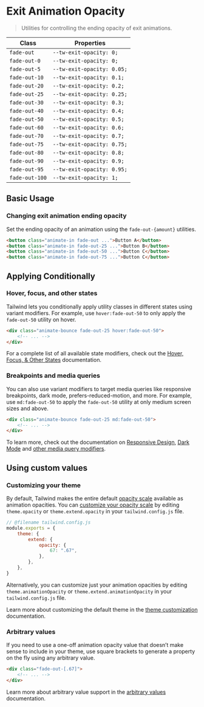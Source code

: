 # Exit Animation Opacity

> Utilities for controlling the ending opacity of exit animations.

| Class          | Properties                 |
| -------------- | -------------------------- |
| `fade-out`     | `--tw-exit-opacity: 0;`    |
| `fade-out-0`   | `--tw-exit-opacity: 0;`    |
| `fade-out-5`   | `--tw-exit-opacity: 0.05;` |
| `fade-out-10`  | `--tw-exit-opacity: 0.1;`  |
| `fade-out-20`  | `--tw-exit-opacity: 0.2;`  |
| `fade-out-25`  | `--tw-exit-opacity: 0.25;` |
| `fade-out-30`  | `--tw-exit-opacity: 0.3;`  |
| `fade-out-40`  | `--tw-exit-opacity: 0.4;`  |
| `fade-out-50`  | `--tw-exit-opacity: 0.5;`  |
| `fade-out-60`  | `--tw-exit-opacity: 0.6;`  |
| `fade-out-70`  | `--tw-exit-opacity: 0.7;`  |
| `fade-out-75`  | `--tw-exit-opacity: 0.75;` |
| `fade-out-80`  | `--tw-exit-opacity: 0.8;`  |
| `fade-out-90`  | `--tw-exit-opacity: 0.9;`  |
| `fade-out-95`  | `--tw-exit-opacity: 0.95;` |
| `fade-out-100` | `--tw-exit-opacity: 1;`    |

## Basic Usage

### Changing exit animation ending opacity

Set the ending opacity of an animation using the `fade-out-{amount}` utilities.

```html
<button class="animate-in fade-out ...">Button A</button>
<button class="animate-in fade-out-25 ...">Button B</button>
<button class="animate-in fade-out-50 ...">Button C</button>
<button class="animate-in fade-out-75 ...">Button C</button>
```

## Applying Conditionally

### Hover, focus, and other states

Tailwind lets you conditionally apply utility classes in different states using variant modifiers. For example, use `hover:fade-out-50` to only apply the `fade-out-50` utility on hover.

```html
<div class="animate-bounce fade-out-25 hover:fade-out-50">
    <!-- ... -->
</div>
```

For a complete list of all available state modifiers, check out the [Hover, Focus, & Other States](https://tailwindcss.com/docs/hover-focus-and-other-states) documentation.

### Breakpoints and media queries

You can also use variant modifiers to target media queries like responsive breakpoints, dark mode, prefers-reduced-motion, and more. For example, use `md:fade-out-50` to apply the `fade-out-50` utility at only medium screen sizes and above.

```html
<div class="animate-bounce fade-out-25 md:fade-out-50">
    <!-- ... -->
</div>
```

To learn more, check out the documentation on [Responsive Design](https://tailwindcss.com/docs/responsive-design), [Dark Mode](https://tailwindcss.com/docs/dark-mode) and [other media query modifiers](https://tailwindcss.com/docs/hover-focus-and-other-states#media-queries).

## Using custom values

### Customizing your theme

By default, Tailwind makes the entire default [opacity scale](https://tailwindcss.com/docs/opacity) available as animation opacities. You can [customize your opacity scale](https://tailwindcss.com/docs/theme) by editing `theme.opacity` or `theme.extend.opacity` in your `tailwind.config.js` file.

```js
// @filename tailwind.config.js
module.exports = {
    theme: {
        extend: {
            opacity: {
                67: ".67",
            },
        },
    },
}
```

Alternatively, you can customize just your animation opacities by editing `theme.animationOpacity` or `theme.extend.animationOpacity` in your `tailwind.config.js` file.

Learn more about customizing the default theme in the [theme customization](https://tailwindcss.com/docs/theme#customizing-the-default-theme) documentation.

### Arbitrary values

If you need to use a one-off animation opacity value that doesn’t make sense to include in your theme, use square brackets to generate a property on the fly using any arbitrary value.

```html
<div class="fade-out-[.67]">
    <!-- ... -->
</div>
```

Learn more about arbitrary value support in the [arbitrary values](https://tailwindcss.com/docs/adding-custom-styles#using-arbitrary-values) documentation.
